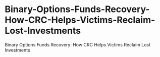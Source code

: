 # Binary-Options-Funds-Recovery-How-CRC-Helps-Victims-Reclaim-Lost-Investments
Binary Options Funds Recovery: How CRC Helps Victims Reclaim Lost Investments
